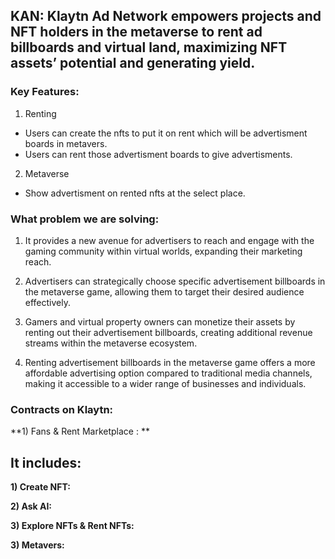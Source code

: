 ## KAN: Klaytn Ad Network empowers projects and NFT holders in the metaverse to rent ad billboards and virtual land, maximizing NFT assets’ potential and generating yield.



### Key Features:

1. Renting 

- Users can create the nfts to put it on rent which will be advertisment boards in metavers.
- Users can rent those advertisment boards to give advertisments. 

2. Metaverse

- Show advertisment on rented nfts at the select place. 

### What problem we are solving:

1. It provides a new avenue for advertisers to reach and engage with the gaming community within virtual worlds, expanding their marketing reach.

2. Advertisers can strategically choose specific advertisement billboards in the metaverse game, allowing them to target their desired audience effectively.

3. Gamers and virtual property owners can monetize their assets by renting out their advertisement billboards, creating additional revenue streams within the metaverse ecosystem.

4. Renting advertisement billboards in the metaverse game offers a more affordable advertising option compared to traditional media channels, making it accessible to a wider range of businesses and individuals.

### Contracts on Klaytn:

**1) Fans & Rent Marketplace : **  

## It includes:

**1) Create NFT:** 

 

**2) Ask AI:**  

**3) Explore NFTs & Rent NFTs:** 
 

**3) Metavers:** 
 





